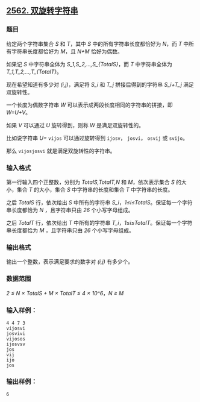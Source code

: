 ## [2562. 双旋转字符串](https://www.acwing.com/problem/content/2564/)

### 题目

给定两个字符串集合 *S* 和 *T*，其中 *S* 中的所有字符串长度都恰好为 *N*，而 *T* 中所有字符串长度都恰好为 *M*，且 *N+M* 恰好为偶数。

如果记 *S* 中字符串全体为 *S_1,S_2,…,S_{TotalS}*，而 *T* 中字符串全体为 *T_1,T_2,…,T_{TotalT}*。

现在希望知道有多少对 *(i,j)*，满足将 *S_i* 和 *T_j* 拼接后得到的字符串 *S_i+T_j* 满足双旋转性。

一个长度为偶数字符串 *W* 可以表示成两段长度相同的字符串的拼接，即 *W=U+V*。

如果 *V* 可以通过 *U* 旋转得到，则称 *W* 是满足双旋转性的。

比如说字符串 *U=* `vijos` 可以通过旋转得到 `ijosv`， `josvi`， `osvij` 或 `svijo`。

那么 `vijosjosvi` 就是满足双旋转性的字符串。

### 输入格式

第一行输入四个正整数，分别为 *TotalS,TotalT,N* 和 *M*，依次表示集合 *S* 的大小，集合 *T* 的大小，集合 *S* 中字符串的长度和集合 *T* 中字符串的长度。

之后 *TotalS* 行，依次给出 *S* 中所有的字符串 *S_i*，*1≤i≤TotalS*。保证每一个字符串长度都恰为 *N* ，且字符串只由 *26* 个小写字母组成。

之后 *TotalT* 行，依次给出 *T* 中所有的字符串 *T_i*，*1≤i≤TotalT*。保证每一个字符串长度都恰为 *M* ，且字符串只由 *26* 个小写字母组成。

### 输出格式

输出一个整数，表示满足要求的数字对 *(i,j)* 有多少个。

### 数据范围

*2 ≤ N × TotalS + M × TotalT ≤ 4 × 10^6*，*N ≥ M*

### 输入样例：

```
4 4 7 3
vijosvi
josvivi
vijosos
ijosvsv
jos
vij
ijo
jos
```

### 输出样例：

```
6
```
